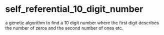 # self_referential_10_digit_number
a genetic algorithm to find a 10 digit number where the first digit describes the number of zeros and the second number of ones etc.
